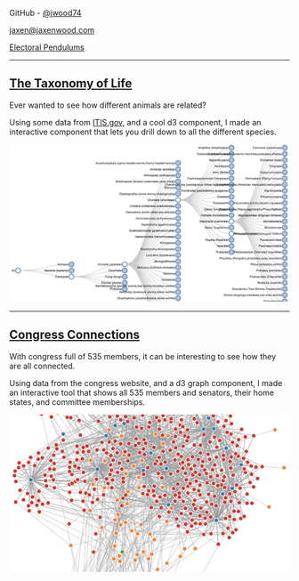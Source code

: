 GitHub - [@jwood74](http://github.com/jwood74)

jaxen@jaxenwood.com

[Electoral Pendulums](pendulums)

---

## [The Taxonomy of Life](https://adoring-thompson-0173d3.netlify.app)

Ever wanted to see how different animals are related?

Using some data from [ITIS.gov](https://www.google.com/url?q=https%3A%2F%2Fwww.itis.gov%2F&sa=D&sntz=1&usg=AFQjCNEkg_dltu5iepm19RJNNS-g2GkhgQ), and a cool d3 component, I made an interactive component that lets you drill down to all the different species.

[![Image](imgs/taxonomy_life.png)](https://adoring-thompson-0173d3.netlify.app)

---

## [Congress Connections](https://fervent-visvesvaraya-b202c6.netlify.app)

With congress full of 535 members, it can be interesting to see how they are all connected.

Using data from the congress website, and a d3 graph component, I made an interactive tool that shows all 535 members and senators, their home states, and committee memberships.

[![Image](imgs/congress_connections.png)](https://fervent-visvesvaraya-b202c6.netlify.app)
